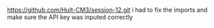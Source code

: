 https://github.com/Hult-CM3/session-12.git
i had to fix the imports and make sure the API key was inputed correctly
